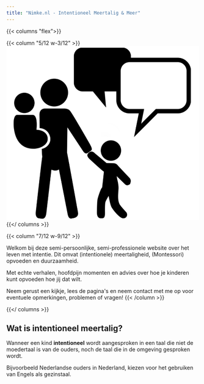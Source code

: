 ```yaml
---
title: "Nimke.nl - Intentioneel Meertalig & Meer"
---
```


{{< columns "flex">}}

{{< column "5/12 w-3/12" >}}
![Logo van Nimke punt nl. Persoon houdt een baby vast terwijl die ook een kind aan de hand vasthoudt. Tekstballonnen staan boven de drie](/images/Nimke_nl_logo_black.webp)
{{</ columns >}}

{{< column "7/12 w-9/12" >}}

Welkom bij deze semi-persoonlijke, semi-professionele website over het leven met intentie. Dit omvat (intentionele) meertaligheid, (Montessori) opvoeden en duurzaamheid. 

Met echte verhalen, hoofdpijn momenten en advies over hoe je kinderen kunt opvoeden hoe jij dat wilt.

Neem gerust een kijkje, lees de pagina's en neem contact met me op voor eventuele opmerkingen, problemen of vragen!
{{< /column >}}

{{</ columns >}}

## Wat is intentioneel meertalig?

Wanneer een kind **intentioneel** wordt aangesproken in een taal die niet de moedertaal is van de ouders, noch de taal die in de omgeving gesproken wordt.

Bijvoorbeeld Nederlandse ouders in Nederland, kiezen voor het gebruiken van Engels als gezinstaal.
